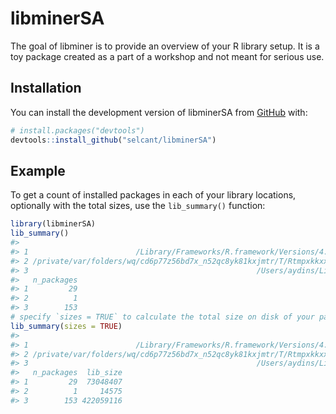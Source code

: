 
<!-- README.md is generated from README.Rmd. Please edit that file -->

# libminerSA

<!-- badges: start -->
<!-- badges: end -->

The goal of libminer is to provide an overview of your R library setup.
It is a toy package created as a part of a workshop and not meant for
serious use.

## Installation

You can install the development version of libminerSA from
[GitHub](https://github.com/) with:

``` r
# install.packages("devtools")
devtools::install_github("selcant/libminerSA")
```

## Example

To get a count of installed packages in each of your library locations,
optionally with the total sizes, use the `lib_summary()` function:

``` r
library(libminerSA)
lib_summary()
#>                                                                                        Library
#> 1                        /Library/Frameworks/R.framework/Versions/4.3-x86_64/Resources/library
#> 2 /private/var/folders/wq/cd6p77z56bd7x_n52qc8yk81kxjmtr/T/RtmpxkkxxR/temp_libpath69a115f099b2
#> 3                                                   /Users/aydins/Library/R/x86_64/4.3/library
#>   n_packages
#> 1         29
#> 2          1
#> 3        153
# specify `sizes = TRUE` to calculate the total size on disk of your packages
lib_summary(sizes = TRUE)
#>                                                                                        Library
#> 1                        /Library/Frameworks/R.framework/Versions/4.3-x86_64/Resources/library
#> 2 /private/var/folders/wq/cd6p77z56bd7x_n52qc8yk81kxjmtr/T/RtmpxkkxxR/temp_libpath69a115f099b2
#> 3                                                   /Users/aydins/Library/R/x86_64/4.3/library
#>   n_packages  lib_size
#> 1         29  73048407
#> 2          1     14575
#> 3        153 422059116
```
